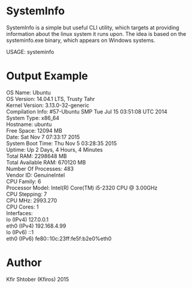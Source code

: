 # SystemInfo

SystemInfo is a simple but useful CLI utility, which targets at providing information about the
linux system it runs upon. The idea is based on the systeminfo.exe binary, which appears on 
Windows systems.

USAGE: systeminfo

# Output Example 
OS Name:                      Ubuntu  
OS Version:                   14.04.1 LTS, Trusty Tahr  
Kernel Version:               3.13.0-32-generic  
Compilation Info:             #57-Ubuntu SMP Tue Jul 15 03:51:08 UTC 2014  
System Type:                  x86_64  
Hostname:                     ubuntu  
Free Space:                   12094 MB  
Date:                         Sat Nov  7 07:33:17 2015  
System Boot Time:             Thu Nov  5 03:28:35 2015  
Uptime:                       Up 2 Days, 4 Hours, 4 Minutes   
Total RAM:                    2298648 MB  
Total Available RAM:          670120 MB  
Number Of Processes:          483  
Vendor ID:                    GenuineIntel  
CPU Family:                   6  
Processor Model:              Intel(R) Core(TM) i5-2320 CPU @ 3.00GHz  
CPU Stepping:                 7  
CPU MHz:                      2993.270  
CPU Cores:                    1  
Interfaces:                     
                              lo (IPv4) 127.0.0.1  
                              eth0 (IPv4) 192.168.4.99  
                              lo (IPv6) ::1  
                              eth0 (IPv6) fe80::10c:23ff:fe5f:b2e0%eth0  

# Author
Kfir Shtober (Kfiros) 2015
